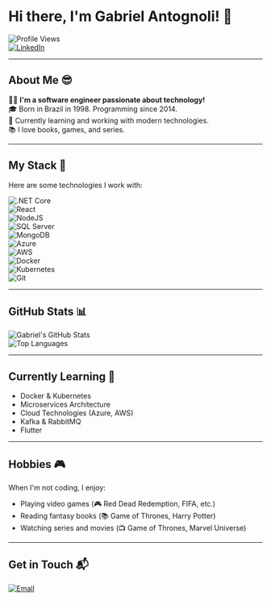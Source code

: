 # Hi there, I'm Gabriel Antognoli! 👋  
![Profile Views](https://komarev.com/ghpvc/?username=gahantognoli&color=blue)  
[![LinkedIn](https://img.shields.io/badge/LinkedIn-Connect-blue)](https://www.linkedin.com/in/gabriel-antognoli-586a16134)  

---

## About Me 😎  
👨‍💻 **I'm a software engineer passionate about technology!**  
🎓 Born in Brazil in 1998. Programming since 2014.  
🌱 Currently learning and working with modern technologies.  
📚 I love books, games, and series.  

---

## My Stack 🚀  
Here are some technologies I work with:

![.NET Core](https://img.shields.io/badge/.NET_Core-C%23-green)  
![React](https://img.shields.io/badge/ReactJS-TypeScript-blue)  
![NodeJS](https://img.shields.io/badge/NodeJS-TypeScript-green)  
![SQL Server](https://img.shields.io/badge/SQL_Server-Database-blue)  
![MongoDB](https://img.shields.io/badge/MongoDB-NoSQL-green)  
![Azure](https://img.shields.io/badge/Azure-Cloud-blue)  
![AWS](https://img.shields.io/badge/AWS-Cloud-orange)  
![Docker](https://img.shields.io/badge/Docker-Container-blue)  
![Kubernetes](https://img.shields.io/badge/Kubernetes-Orchestration-blue)  
![Git](https://img.shields.io/badge/Git-Version_Control-orange)

---

## GitHub Stats 📊  
![Gabriel's GitHub Stats](https://github-readme-stats.vercel.app/api?username=gahantognoli&show_icons=true&theme=radical)  
![Top Languages](https://github-readme-stats.vercel.app/api/top-langs/?username=gahantognoli&layout=compact&theme=radical)

---

## Currently Learning 🧠  
- Docker & Kubernetes  
- Microservices Architecture  
- Cloud Technologies (Azure, AWS)  
- Kafka & RabbitMQ
- Flutter

---

## Hobbies 🎮  
When I'm not coding, I enjoy:  
- Playing video games (🎮 Red Dead Redemption, FIFA, etc.)  
- Reading fantasy books (📚 Game of Thrones, Harry Potter)  
- Watching series and movies (📺 Game of Thrones, Marvel Universe)

---

## Get in Touch 📬  
[![Email](https://img.shields.io/badge/Email-youraddress%40gmail.com-red)](mailto:gabriel_antognoli@hotmail.com)
